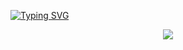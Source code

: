 

<!--
**Luzvelia/Luzvelia** is a ✨ _special_ ✨ repository because its `README.md` (this file) appears on your GitHub profile.

Here are some ideas to get you started:

- 🔭 I’m currently working on ...
- 🌱 I’m currently learning ...
- 👯 I’m looking to collaborate on ...
- 🤔 I’m looking for help with ...
- 💬 Ask me about ...
- 📫 How to reach me: ...
- 😄 Pronouns: ...
- ⚡ Fun fact: ...
-->


<a align="center" href="https://git.io/typing-svg"><img src="https://readme-typing-svg.demolab.com?font=Montserrat&weight=700&size=24&pause=1000&color=CA2D10&width=435&lines=Hi%2C+I+am+Luzvelia+N%C3%BA%C3%B1ez+%F0%9F%91%8B" alt="Typing SVG" /></a>


<p align="center">
  <img src="https://media4.giphy.com/media/LMcB8XospGZO8UQq87/giphy.gif?cid=ecf05e47otj75zlispyfe4c7ia4o8yepb2y3ps9isnu4yhf2&rid=giphy.gif&ct=g"/>
</p>

